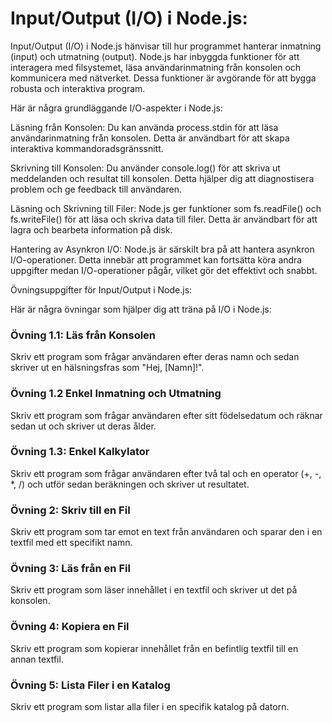 # Input/Output (I/O) i Node.js:

Input/Output (I/O) i Node.js hänvisar till hur programmet hanterar inmatning (input) och utmatning (output). Node.js har inbyggda funktioner för att interagera med filsystemet, läsa användarinmatning från konsolen och kommunicera med nätverket. Dessa funktioner är avgörande för att bygga robusta och interaktiva program.

Här är några grundläggande I/O-aspekter i Node.js:

Läsning från Konsolen:
Du kan använda process.stdin för att läsa användarinmatning från konsolen. Detta är användbart för att skapa interaktiva kommandoradsgränssnitt.

Skrivning till Konsolen:
Du använder console.log() för att skriva ut meddelanden och resultat till konsolen. Detta hjälper dig att diagnostisera problem och ge feedback till användaren.

Läsning och Skrivning till Filer:
Node.js ger funktioner som fs.readFile() och fs.writeFile() för att läsa och skriva data till filer. Detta är användbart för att lagra och bearbeta information på disk.

Hantering av Asynkron I/O:
Node.js är särskilt bra på att hantera asynkron I/O-operationer. Detta innebär att programmet kan fortsätta köra andra uppgifter medan I/O-operationer pågår, vilket gör det effektivt och snabbt.

Övningsuppgifter för Input/Output i Node.js:

Här är några övningar som hjälper dig att träna på I/O i Node.js:

### Övning 1.1: Läs från Konsolen
Skriv ett program som frågar användaren efter deras namn och sedan skriver ut en hälsningsfras som "Hej, [Namn]!".

### Övning 1.2 Enkel Inmatning och Utmatning
Skriv ett program som frågar användaren efter sitt födelsedatum och räknar sedan ut och skriver ut deras ålder.

### Övning 1.3: Enkel Kalkylator
Skriv ett program som frågar användaren efter två tal och en operator (+, -, *, /) och utför sedan beräkningen och skriver ut resultatet.

### Övning 2: Skriv till en Fil
Skriv ett program som tar emot en text från användaren och sparar den i en textfil med ett specifikt namn.

### Övning 3: Läs från en Fil
Skriv ett program som läser innehållet i en textfil och skriver ut det på konsolen.

### Övning 4: Kopiera en Fil
Skriv ett program som kopierar innehållet från en befintlig textfil till en annan textfil.

### Övning 5: Lista Filer i en Katalog
Skriv ett program som listar alla filer i en specifik katalog på datorn.


